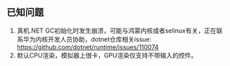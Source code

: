 ## 已知问题
1. 真机.NET GC初始化时发生崩溃，可能与鸿蒙内核或者selinux有关，正在联系华为内核开发人员协助，dotnet仓库相关issue: https://github.com/dotnet/runtime/issues/110074
2. 默认CPU渲染，模拟器上很卡，GPU渲染仅支持不带输入的控件。
